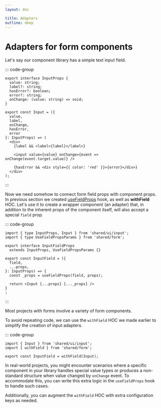 ```yaml
---
layout: doc

title: Adapters
outline: deep
---
```


# Adapters for form components

Let's say our component library has a simple text input field.

::: code-group

```tsx [shared/ui/input.tsx]
export interface InputProps {
  value: string;
  label?: string;
  hasError?: boolean;
  error?: string;
  onChange: (value: string) => void;
}

export const Input = ({
  value,
  label,
  onChange,
  hasError,
  error
}: InputProps) => (
  <div>
    {label && <label>{label}</label>}

    <input value={value} onChange={event => onChange(event.target.value)} />

    {hasError && <div style={{ color: 'red' }}>{error}</div>}
  </div>
);
```

:::

Now we need somehow to connect form field props with component props.
In previous section we created [useFieldProps](/guide/configure#usefieldprops-hook) hook, as well as **withField** HOC.
Let's use it to create a wrapper component (an adapter) that, in addition to the inherent props of the component itself, will also accept a special `field` prop.

::: code-group

```tsx [shared/form-fields/input-field.tsx]
import { type InputProps, Input } from 'shared/ui/input';
import { type UseFieldPropsParams } from 'shared/form';

export interface InputFieldProps 
  extends InputProps, UseFieldPropsParams {}

export const InputField = ({
  field,
  ...props,
}: InputProps) => {
  const _props = useFieldProps(field, props);

  return <Input {...props} {..._props} />
}
;
```

:::

Most projects with forms involve a variety of form components.

To avoid repeating code, we can use the `withField` HOC we made earlier to simplify the creation of input adapters.

::: code-group

```tsx [shared/form-fields/input-field.tsx]
import { Input } from 'shared/ui/input';
import { withField } from 'shared/form';

export const InputField = withField(Input);

```

In real-world projects, you might encounter scenarios where a specific component in your library handles special value types or produces a non-standard structure when value changed by `onChange` event. To accommodate this, you can write this extra logic in the `useFieldProps` hook to handle such cases.

Additionally, you can augment the `withField` HOC with extra configuration keys as needed.

